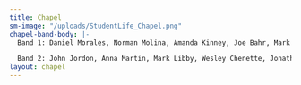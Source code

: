 ```yaml
---
title: Chapel
sm-image: "/uploads/StudentLife_Chapel.png"
chapel-band-body: |-
  Band 1: Daniel Morales, Norman Molina, Amanda Kinney, Joe Bahr, Mark Libby, Gabe Potvin, John Uy, Crystal Dobbs

  Band 2: John Jordon, Anna Martin, Mark Libby, Wesley Chenette, Jonathan Kugler, Connor Rhoden
layout: chapel
---
```


